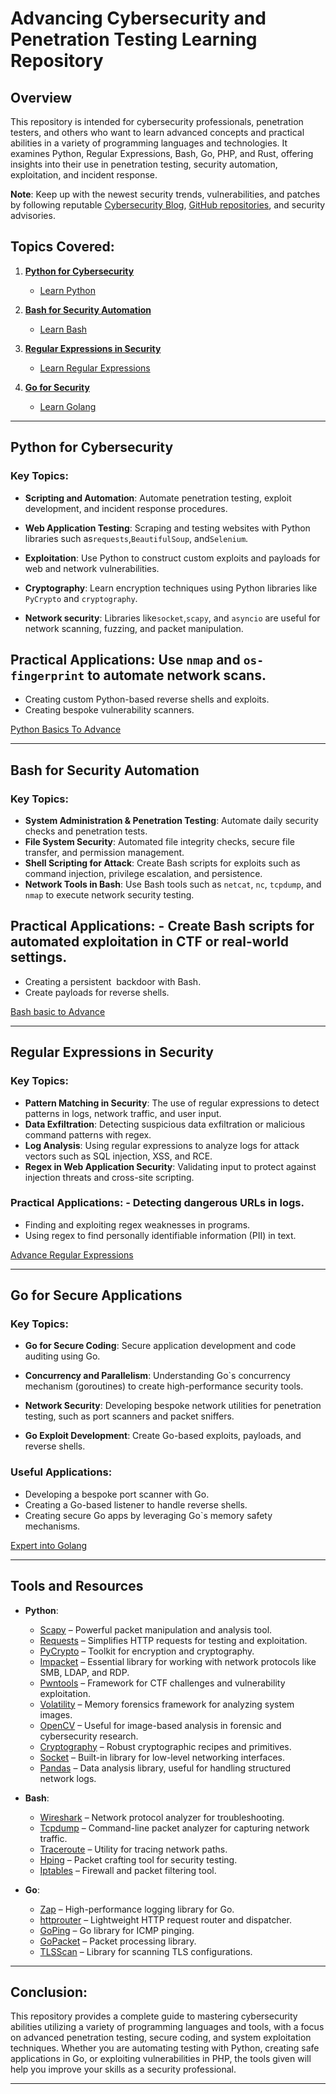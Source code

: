 # Advancing Cybersecurity and Penetration Testing Learning Repository

## Overview

This repository is intended for cybersecurity professionals, penetration testers, and others who want to learn advanced concepts and practical abilities in a variety of programming languages and technologies. It examines Python, Regular Expressions, Bash, Go, PHP, and Rust, offering insights into their use in penetration testing, security automation, exploitation, and incident response.

**Note**: Keep up with the newest security trends, vulnerabilities, and patches by following reputable [Cybersecurity Blog](https://hackthacker.blogspot.com), [GitHub repositories](https://github.com/hackthacker), and security advisories.



## Topics Covered:
1. **[Python for Cybersecurity](#python-for-cybersecurity)**
   - [Learn Python](https://github.com/hackThacker/scriptings/blob/main/Python%20basic/Python.md)

2. **[Bash for Security Automation](#bash-for-security-automation)**
   - [Learn Bash](https://github.com/hackThacker/scriptings/blob/main/bash%20basic/bash.md)

3. **[Regular Expressions in Security](#regular-expressions-in-security)**
   - [Learn Regular Expressions](https://github.com/hackThacker/scriptings/blob/main/Regular%20Expressions/RegularExpressions.md) 

3. **[Go for Security](#go-for-secure-applications)**
   - [Learn Golang](https://github.com/hackThacker/scriptings/blob/main/golang%20basic/golang.md) 

---

## Python for Cybersecurity

### Key Topics:
- **Scripting and Automation**: Automate penetration testing, exploit development, and incident response procedures.
- **Web Application Testing**: Scraping and testing websites with Python libraries such as`requests`,`BeautifulSoup`, and`Selenium`.
- **Exploitation**: Use Python to construct custom exploits and payloads for web and network vulnerabilities.

- **Cryptography**: Learn encryption techniques using Python libraries like `PyCrypto` and `cryptography`.
- **Network security**: Libraries like`socket`,`scapy`, and `asyncio` are useful for network scanning, fuzzing, and packet manipulation.

## Practical Applications: Use `nmap` and `os-fingerprint` to automate network scans.
- Creating custom Python-based reverse shells and exploits.
- Creating bespoke vulnerability scanners.


 [Python Basics To Advance](https://github.com/hackThacker/scriptings/blob/main/Python%20basic/Python.md)

---

## Bash for Security Automation

### Key Topics:
- **System Administration & Penetration Testing**: Automate daily security checks and penetration tests.
- **File System Security**: Automated file integrity checks, secure file transfer, and permission management.
- **Shell Scripting for Attack**: Create Bash scripts for exploits such as command injection, privilege escalation, and persistence.
- **Network Tools in Bash**: Use Bash tools such as `netcat`, `nc`, `tcpdump`, and `nmap` to execute network security testing.

## Practical Applications: - Create Bash scripts for automated exploitation in CTF or real-world settings.
- Creating a persistent  backdoor with Bash.
- Create payloads for reverse shells.

[Bash basic to Advance](https://github.com/hackThacker/scriptings/blob/main/bash%20basic/bash.md)


---


## Regular Expressions in Security

### Key Topics:
- **Pattern Matching in Security**: The use of regular expressions to detect patterns in logs, network traffic, and user input.
- **Data Exfiltration**: Detecting suspicious data exfiltration or malicious command patterns with regex.
- **Log Analysis**: Using regular expressions to analyze logs for attack vectors such as SQL injection, XSS, and RCE.
- **Regex in Web Application Security**: Validating input to protect against injection threats and cross-site scripting.

### Practical Applications: - Detecting dangerous URLs in logs.
- Finding and exploiting regex weaknesses in programs.
- Using regex to find personally identifiable information (PII) in text.

[Advance Regular Expressions](https://github.com/hackThacker/scriptings/blob/main/Regular%20Expressions/RegularExpressions.md)

---
## Go for Secure Applications

### Key Topics:
- **Go for Secure Coding**: Secure application development and code auditing using Go.
- **Concurrency and Parallelism**: Understanding Go`s concurrency mechanism (goroutines) to create high-performance security tools.
- **Network Security**: Developing bespoke network utilities for penetration testing, such as port scanners and packet sniffers.

- **Go Exploit Development**: Create Go-based exploits, payloads, and reverse shells.

### Useful Applications: 
- Developing a bespoke port scanner with Go.
- Creating a Go-based listener to handle reverse shells.
- Creating secure Go apps by leveraging Go`s memory safety mechanisms.

[Expert into Golang](https://github.com/hackThacker/scriptings/blob/main/golang%20basic/golang.md) 

---

## Tools and Resources


- **Python**:  
 
  - [Scapy](https://scapy.readthedocs.io/en/latest/) – Powerful packet manipulation and analysis tool.  
  - [Requests](https://requests.readthedocs.io/en/latest/) – Simplifies HTTP requests for testing and exploitation.  
  - [PyCrypto](https://www.dlitz.net/software/pycrypto/) – Toolkit for encryption and cryptography.  
  - [Impacket](https://github.com/SecureAuthCorp/impacket) – Essential library for working with network protocols like SMB, LDAP, and RDP.  
  - [Pwntools](https://docs.pwntools.com/en/stable/) – Framework for CTF challenges and vulnerability exploitation.  
  - [Volatility](https://www.volatilityfoundation.org/) – Memory forensics framework for analyzing system images.  
  - [OpenCV](https://opencv.org/) – Useful for image-based analysis in forensic and cybersecurity research.  
  - [Cryptography](https://cryptography.io/en/latest/) – Robust cryptographic recipes and primitives.  
  - [Socket](https://docs.python.org/3/library/socket.html) – Built-in library for low-level networking interfaces.  
  - [Pandas](https://pandas.pydata.org/) – Data analysis library, useful for handling structured network logs.  

- **Bash**:  
  - [Wireshark](https://www.wireshark.org/) – Network protocol analyzer for troubleshooting.  
  - [Tcpdump](https://www.tcpdump.org/) – Command-line packet analyzer for capturing network traffic.  
  - [Traceroute](https://man7.org/linux/man-pages/man8/traceroute.8.html) – Utility for tracing network paths.  
  - [Hping](http://www.hping.org/) – Packet crafting tool for security testing.  
  - [Iptables](https://linux.die.net/man/8/iptables) – Firewall and packet filtering tool.  

- **Go**:  
  - [Zap](https://github.com/uber-go/zap) – High-performance logging library for Go.  
  - [httprouter](https://github.com/julienschmidt/httprouter) – Lightweight HTTP request router and dispatcher.  
  - [GoPing](https://github.com/go-ping/ping) – Go library for ICMP pinging.  
  - [GoPacket](https://pkg.go.dev/github.com/google/gopacket) – Packet processing library.  
  - [TLSScan](https://github.com/RayWangQvQ/TLSScan) – Library for scanning TLS configurations.  


---
## Conclusion:


This repository provides a complete guide to mastering cybersecurity abilities utilizing a variety of programming languages and tools, with a focus on advanced penetration testing, secure coding, and system exploitation techniques. Whether you are automating testing with Python, creating safe applications in Go, or exploiting vulnerabilities in PHP, the tools given will help you improve your skills as a security professional.

---



